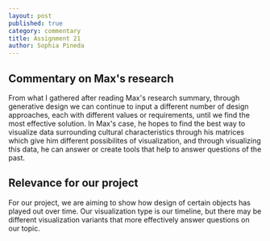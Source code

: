 ```yaml
---
layout: post
published: true
category: commentary
title: Assignment 21
author: Sophia Pineda
---
```

## Commentary on Max's research

From what I gathered after reading Max's research summary, through generative design we can continue to input a different number of design approaches, each with different values or requirements, until we find the most effective solution. In Max's case, he hopes to find the best way to visualize data surrounding cultural characteristics through his matrices which give him different possibilites of visualization, and through visualizing this data, he can answer or create tools that help to answer questions of the past. 


## Relevance for our project

For our project, we are aiming to show how design of certain objects has played out over time. Our visualization type is our timeline, but there may be different visualization variants that more effectively answer questions on our topic. 



